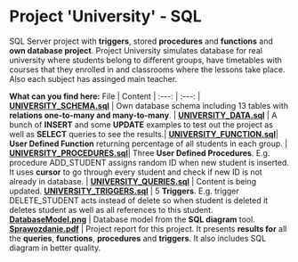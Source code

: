 # Project 'University' - SQL
SQL Server project with **triggers**, stored **procedures** and **functions** and **own database project**. Project University simulates database for real university where students belong to different groups, have timetables with courses that they enrolled in and classrooms where the lessons take place. Also each subject has assinged main teacher.

**What can you find here:**
File | Content | 
:---:  | :---: |
[**UNIVERSITY_SCHEMA.sql**](https://github.com/Tosiaalwayssmile/ProjectUniversitySQL/blob/main/UNIVERSITY_SCHEMA.sql) |  Own database schema including 13 tables with **relations one-to-many and many-to-many**. |
[**UNIVERSITY_DATA.sql**](https://github.com/Tosiaalwayssmile/ProjectUniversitySQL/blob/main/UNIVERSITY_DATA.sql) | A bunch of **INSERT** and some **UPDATE** examples to test out the project as well as **SELECT** queries to see the results.|
[**UNIVERSITY_FUNCTION.sql**](https://github.com/Tosiaalwayssmile/ProjectUniversitySQL/blob/main/UNIVERSITY_FUNCTION.sql)| **User Defined Function** returning percentage of all students in each group. |
[**UNIVERSITY_PROCEDURES.sql**](https://github.com/Tosiaalwayssmile/ProjectUniversitySQL/blob/main/UNIVERSITY_PROCEDURES.sql)| Three **User Defined Procedures**. E.g. procedure ADD_STUDENT assigns random ID when new student is inserted. It uses **cursor** to go through every student and check if new ID is not already in database. |
[**UNIVERSITY_QUERIES.sql**](https://github.com/Tosiaalwayssmile/ProjectUniversitySQL/blob/main/UNIVERSITY_QUERIES.sql) | Content is being updated.
[**UNIVERSITY_TRIGGERS.sql**](https://github.com/Tosiaalwayssmile/ProjectUniversitySQL/blob/main/UNIVERSITY_TRIGGERS.sql) | 5 **Triggers**. E.g. trigger DELETE_STUDENT acts instead of delete so when student is deleted it deletes student as well as all references to this student.
[**DatabaseModel.png**](https://github.com/Tosiaalwayssmile/ProjectUniversitySQL/blob/main/DatabaseModel.png) | Database model from the **SQL diagram** tool.
[**Sprawozdanie.pdf**](https://github.com/Tosiaalwayssmile/ProjectUniversitySQL/blob/main/Sprawozdanie.pdf) | Project report for this project. It presents **results for** all the **queries**, **functions**, **procedures** and **triggers**. It also includes SQL diagram in better quality. 
